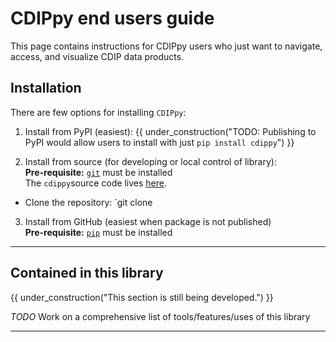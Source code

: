 # CDIPpy end users guide
This page contains instructions for CDIPpy users who just want to navigate, access, and visualize CDIP data products.

## Installation
There are few options for installing `CDIPpy`:

1) Install from PyPI (easiest):
{{ under_construction("TODO: Publishing to PyPI would allow users to install with just `pip install cdippy`") }}


 2) Install from source (for developing or local control of library):  
 **Pre-requisite:** [`git`](https://git-scm.com/doc) must be installed  
 The `cdippy`source code lives [here](https://github.com/cdipsw/CDIPpy).  
 * Clone the repository: `git clone 

 3) Install from GitHub (easiest when package is not published)  
 **Pre-requisite:** [`pip`](https://pip.pypa.io/en/stable/) must be installed  

---

## Contained in this library
{{ under_construction("This section is still being developed.") }}

*TODO* Work on a comprehensive list of tools/features/uses of this library

---